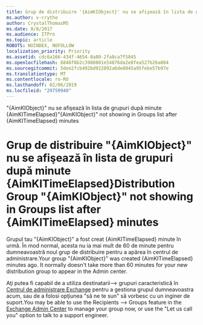 ```yaml
---
title: Grup de distribuire '{AimKIObject}' nu se afişează în lista de grupuri după minute {AimKITimeElapsed}
ms.author: v-crytho
author: CrystalThomasMS
ms.date: 8/8/2017
ms.audience: ITPro
ms.topic: article
ROBOTS: NOINDEX, NOFOLLOW
localization_priority: Priority
ms.assetid: cdc6a166-434f-4654-8a80-2fa8ca7f5845
ms.openlocfilehash: 6846f8b2c3980801e54876da2e8fea527b26a804
ms.sourcegitcommit: 5dee2fcb492bd922092a6de8045a95febe57b97e
ms.translationtype: MT
ms.contentlocale: ro-RO
ms.lasthandoff: 02/06/2019
ms.locfileid: "29759940"
---
```

<span data-ttu-id="0c798-102">"{AimKIObject}" nu se afişează în lista de grupuri după minute {AimKITimeElapsed}</span><span class="sxs-lookup"><span data-stu-id="0c798-102">"{AimKIObject}" not showing in Groups list after {AimKITimeElapsed} minutes</span></span>

# <a name="distribution-group-aimkiobject-not-showing-in-groups-list-after-aimkitimeelapsed-minutes"></a><span data-ttu-id="0c798-103">Grup de distribuire "{AimKIObject}" nu se afişează în lista de grupuri după minute {AimKITimeElapsed}</span><span class="sxs-lookup"><span data-stu-id="0c798-103">Distribution Group "{AimKIObject}" not showing in Groups list after {AimKITimeElapsed} minutes</span></span>

<span data-ttu-id="0c798-p101">Grupul tau "{AimKIObject}" a fost creat {AimKITimeElapsed} minute în urmă. În mod normal, acesta nu ia mai mult de 60 de minute pentru dumneavoastră noul grup de distribuire pentru a apărea în centrul de administrare.</span><span class="sxs-lookup"><span data-stu-id="0c798-p101">Your group "{AimKIObject}" was created {AimKITimeElapsed} minutes ago. It normally doesn't take more than 60 minutes for your new distribution group to appear in the Admin center.</span></span>
  
<span data-ttu-id="0c798-106">Aţi putea fi capabil de a utiliza destinatarii--\> grupuri caracteristică în [Centrul de administrare Exchange](https://outlook.office365.com/ecp/?rfr=Admin_o365&amp;exsvurl=1&amp;mkt=en-US.aspx) pentru a gestiona grupul dumneavoastra acum, sau de a folosi opţiunea "să ne te sun" să vorbesc cu un inginer de suport.</span><span class="sxs-lookup"><span data-stu-id="0c798-106">You may be able to use the Recipients --\> Groups feature in the [Exchange Admin Center](https://outlook.office365.com/ecp/?rfr=Admin_o365&amp;exsvurl=1&amp;mkt=en-US.aspx) to manage your group now, or use the "Let us call you" option to talk to a support engineer.</span></span> 
  

